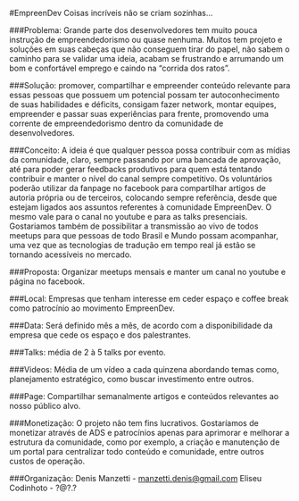#EmpreenDev
Coisas incríveis não se criam sozinhas…


###Problema:
Grande parte dos desenvolvedores tem muito pouca instrução de empreendedorismo ou quase nenhuma. Muitos tem projeto e soluções em suas cabeças que não conseguem tirar do papel, não sabem o caminho para se validar uma ideia, acabam se frustrando e arrumando um bom e confortável emprego e caindo na “corrida dos ratos”.

###Solução:
promover, compartilhar e empreender conteúdo relevante para essas pessoas que possuem um potencial possam ter autoconhecimento de suas habilidades e déficits, consigam fazer network, montar equipes, empreender e passar suas experiências para frente, promovendo uma corrente de empreendedorismo dentro da comunidade de desenvolvedores.

###Conceito:
A ideia é que qualquer pessoa possa contribuir com as mídias da comunidade, claro, sempre passando por uma bancada de aprovação, até para poder gerar feedbacks produtivos para quem está tentando contribuir e manter o nível do canal sempre competitivo. Os voluntários poderão utilizar da fanpage no facebook para compartilhar artigos de autoria própria ou de terceiros, colocando sempre referência, desde que estejam ligados aos assuntos referentes à comunidade EmpreenDev. O mesmo vale para o canal no youtube e para as talks presenciais. Gostariamos também de possibilitar a transmissão ao vivo de todos meetups para que pessoas de todo Brasil e Mundo possam acompanhar, uma vez que as tecnologias de tradução em tempo real já estão se tornando acessíveis no mercado.

###Proposta:
Organizar meetups mensais e manter um canal no youtube e página no facebook.

###Local:
Empresas que tenham interesse em ceder espaço e coffee break como patrocínio ao movimento EmpreenDev.

###Data:
Será definido mês a mês, de acordo com a disponibilidade da empresa que cede os espaço e dos palestrantes.

###Talks:
média de 2 à 5 talks por evento.

###Videos:
Média  de um vídeo a cada quinzena abordando temas como, planejamento estratégico, como buscar investimento entre outros.

###Page:
Compartilhar semanalmente artigos e conteúdos relevantes ao nosso público alvo.

###Monetização:
 O projeto não tem fins lucrativos. Gostaríamos de monetizar através de ADS e patrocínios apenas para aprimorar e melhorar a estrutura da comunidade, como por exemplo, a criação e manutenção de um portal para centralizar todo conteúdo e comunidade, entre outros custos de operação.

###Organização:
Denis Manzetti - manzetti.denis@gmail.com
Eliseu Codinhoto - ?@?.?



